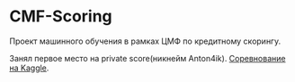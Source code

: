 # CMF-Scoring

Проект машинного обучения в рамках ЦМФ по кредитному скорингу.

Занял первое место на private score(никнейм Anton4ik). [Соревнование на Kaggle](https://www.kaggle.com/competitions/cmf-2022-bank-scoring-case/leaderboard).

